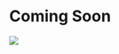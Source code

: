 # Coming Soon

<img src="https://github.com/user-attachments/assets/c3ace77a-06b4-4d09-83fc-df07aac5486d">
